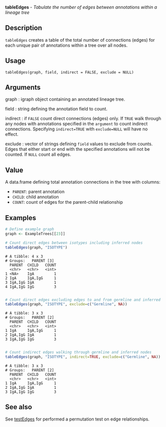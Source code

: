 **tableEdges** - *Tabulate the number of edges between annotations within a lineage tree*

Description
--------------------

`tableEdges` creates a table of the total number of connections (edges) for each 
unique pair of annotations within a tree over all nodes.


Usage
--------------------
```
tableEdges(graph, field, indirect = FALSE, exclude = NULL)
```

Arguments
-------------------

graph
:   igraph object containing an annotated lineage tree.

field
:   string defining the annotation field to count.

indirect
:   if `FALSE` count direct connections (edges) only. If 
`TRUE` walk through any nodes with annotations specified in 
the `argument` to count indirect connections. Specifying
`indirect=TRUE` with `exclude=NULL` will have no effect.

exclude
:   vector of strings defining `field` values to exclude from counts.
Edges that either start or end with the specified annotations will not
be counted. If `NULL` count all edges.




Value
-------------------

A data.frame defining total annotation connections in the tree with columns:

+ `PARENT`:  parent annotation
+ `CHILD`:   child annotation
+ `COUNT`:   count of edges for the parent-child relationship




Examples
-------------------

```R
# Define example graph
graph <- ExampleTrees[[23]]

# Count direct edges between isotypes including inferred nodes
tableEdges(graph, "ISOTYPE")

```


```
# A tibble: 4 x 3
# Groups:   PARENT [3]
  PARENT  CHILD   COUNT
  <chr>   <chr>   <int>
1 <NA>    IgA         1
2 IgA     IgA,IgG     1
3 IgA,IgG IgA         1
4 IgA,IgG IgG         3

```


```R

# Count direct edges excluding edges to and from germline and inferred nodes
tableEdges(graph, "ISOTYPE", exclude=c("Germline", NA))

```


```
# A tibble: 3 x 3
# Groups:   PARENT [2]
  PARENT  CHILD   COUNT
  <chr>   <chr>   <int>
1 IgA     IgA,IgG     1
2 IgA,IgG IgA         1
3 IgA,IgG IgG         3

```


```R

# Count indirect edges walking through germline and inferred nodes
tableEdges(graph, "ISOTYPE", indirect=TRUE, exclude=c("Germline", NA))
```


```
# A tibble: 3 x 3
# Groups:   PARENT [2]
  PARENT  CHILD   COUNT
  <chr>   <chr>   <int>
1 IgA     IgA,IgG     1
2 IgA,IgG IgA         1
3 IgA,IgG IgG         3

```



See also
-------------------

See [testEdges](testEdges.md) for performed a permutation test on edge relationships.




